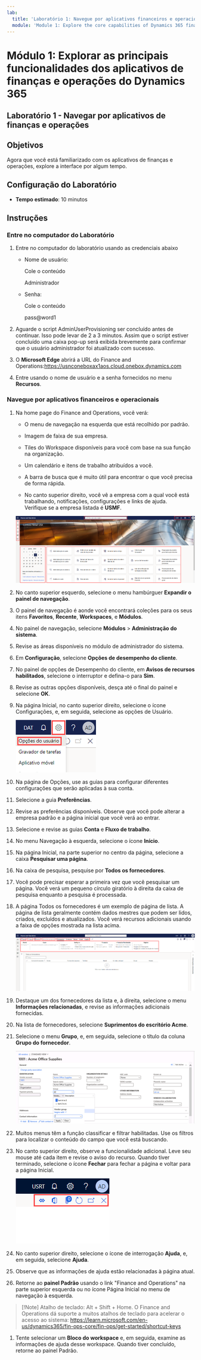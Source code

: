 ```yaml
---
lab:
  title: 'Laboratório 1: Navegue por aplicativos financeiros e operacionais'
  module: 'Module 1: Explore the core capabilities of Dynamics 365 finance and operations apps'
---
```


# <a name="module-1-explore-the-core-capabilities-of-dynamics-365-finance-and-operations-apps"></a>Módulo 1: Explorar as principais funcionalidades dos aplicativos de finanças e operações do Dynamics 365

## <a name="lab-1---navigate-finance-and-operations-apps"></a>Laboratório 1 - Navegar por aplicativos de finanças e operações

## <a name="objectives"></a>Objetivos

Agora que você está familiarizado com os aplicativos de finanças e operações, explore a interface por algum tempo.

## <a name="lab-setup"></a>Configuração do Laboratório

- **Tempo estimado**: 10 minutos

## <a name="instructions"></a>Instruções

### <a name="sign-in-to-the-lab-computer"></a>Entre no computador do Laboratório

1. Entre no computador do laboratório usando as credenciais abaixo

    - Nome de usuário:

        Cole o conteúdo

        Administrador

    - Senha:

        Cole o conteúdo

        pass@word1

1. Aguarde o script AdminUserProvisioning ser concluído antes de continuar. Isso pode levar de 2 a 3 minutos. Assim que o script estiver concluído uma caixa pop-up será exibida brevemente para confirmar que o usuário administrador foi atualizado com sucesso.

1. O **Microsoft Edge** abrirá a URL do Finance and Operations:<https://usnconeboxax1aos.cloud.onebox.dynamics.com>

1. Entre usando o nome de usuário e a senha fornecidos no menu **Recursos**.

### <a name="navigate-finance-and-operations-apps"></a>Navegue por aplicativos financeiros e operacionais
1. Na home page do Finance and Operations, você verá:

    - O menu de navegação na esquerda que está recolhido por padrão.

    - Imagem de faixa de sua empresa.

    - Tiles do Workspace disponíveis para você com base na sua função na organização.

    - Um calendário e itens de trabalho atribuídos a você.

    - A barra de busca que é muito útil para encontrar o que você precisa de forma rápida.

    - No canto superior direito, você vê a empresa com a qual você está trabalhando, notificações, configurações e links de ajuda.  
    Verifique se a empresa listada é **USMF**.

    ![Página Inicial da dynamics 365 Finance e Operations com áreas destacadas.](./media/m1-common-home-page.png)

1. No canto superior esquerdo, selecione o menu hambúrguer **Expandir o painel de navegação**.

1. O painel de navegação é aonde você encontrará coleções para os seus itens **Favoritos**, **Recente**, **Workspaces**, e **Módulos**.

1. No painel de navegação, selecione **Módulos** > **Administração do sistema**.

1. Revise as áreas disponíveis no módulo de administrador do sistema.

1. Em **Configuração**, selecione **Opções de desempenho do cliente**.

1. No painel de opções de Desempenho do cliente, em **Avisos de recursos habilitados**, selecione o interruptor e defina-o para **Sim**.

1. Revise as outras opções disponíveis, desça até o final do painel e selecione **OK**.

1. Na página Inicial, no canto superior direito, selecione o ícone Configurações, e, em seguida, selecione as opções de Usuário.

    ![Captura de tela mostrando o ícone de Configurações e lista suspensa de opções de Usuário](./media/m1-common-settings-user-settings.png)

1. Na página de Opções, use as guias para configurar diferentes configurações que serão aplicadas à sua conta.

1. Selecione a guia **Preferências**.

1. Revise as preferências disponíveis. Observe que você pode alterar a empresa padrão e a página inicial que você verá ao entrar.

1. Selecione e revise as guias **Conta** e **Fluxo de trabalho**.

1. No menu Navegação à esquerda, selecione o ícone **Início**.

1. Na página Inicial, na parte superior no centro da página, selecione a caixa **Pesquisar uma página**.

1. Na caixa de pesquisa, pesquise por **Todos os fornecedores**.

1. Você pode precisar esperar a primeira vez que você pesquisar um página. Você verá um pequeno círculo giratório à direita da caixa de pesquisa enquanto a pesquisa é processada.

1. A página Todos os fornecedores é um exemplo de página de lista. A página de lista geralmente contém dados mestres que podem ser lidos, criados, excluídos e atualizados. Você verá recursos adicionais usando a faixa de opções mostrada na lista acima.

    ![A lista de todos os fornecedores com os recursos do menu destacados](./media/m1-common-all-vendor-list-page.png)

1. Destaque um dos fornecedores da lista e, à direita, selecione o menu **Informações relacionadas**, e revise as informações adicionais fornecidas.

1. Na lista de fornecedores, selecione **Suprimentos do escritório Acme**.

1. Selecione o menu **Grupo**, e, em seguida, selecione o título da coluna **Grupo do fornecedor**.

    ![Uma captura de tela da coluna do grupo do fornecedor para Suprimentos do escritório Acme.](./media/m1-common-vendor-group-menu-24493345.png)

1. Muitos menus têm a função classificar e filtrar habilitadas. Use os filtros para localizar o conteúdo do campo que você está buscando.

1. No canto superior direito, observe a funcionalidade adicional. Leve seu mouse até cada item e revise o aviso do recurso. Quando tiver terminado, selecione o ícone **Fechar** para fechar a página e voltar para a página Inicial.

    ![Menu de lista da página do canto superior direito mostrando recursos adicionais para conectar Power Apps, aplicativos do Office e botões Anexos, Atualizar, Abrir em nova janela e Fechar](./media/m1-common-list-page-additional-features-menu.png)

1. No canto superior direito, selecione o ícone de interrogação **Ajuda**, e, em seguida, selecione **Ajuda**.

1. Observe que as informações de ajuda estão relacionadas à página atual.

1. Retorne ao **painel Padrão** usando o link "Finance and Operations" na parte superior esquerda ou no ícone Página Inicial no menu de navegação à esquerda.

>[!Note] Atalho de teclado: Alt + Shift + Home. O Finance and Operations dá suporte a muitos atalhos de teclado para acelerar o acesso ao sistema: https://learn.microsoft.com/en-us/dynamics365/fin-ops-core/fin-ops/get-started/shortcut-keys

1. Tente selecionar um **Bloco do workspace** e, em seguida, examine as informações de ajuda desse workspace. Quando tiver concluído, retorne ao painel Padrão.
